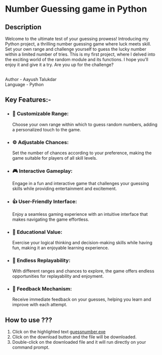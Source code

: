 <h1> Number Guessing game in Python
  </h1>
  <p>
    <h2>
      Description
    </h2>
Welcome to the ultimate test of your guessing prowess! Introducing my Python project, a thrilling number guessing game where luck meets skill. Set your own range and challenge yourself to guess the lucky number within a limited number of tries. This is my first project, where I delved into the exciting world of the random module and its functions. I hope you'll enjoy it and give it a try. Are you up for the challenge?
  </p>
<br>
Author - Aayush Talukdar
<br>
Language - Python


<h2>
  Key Features:- 
</h2>
<p>
  <ul>
    
  <li><h3>
  🎯 Customizable Range: 
  </li></h3>

  Choose your own range within which to guess random numbers, adding a personalized touch to the game.
  
  <li>
<h3>
  ⚙️ Adjustable Chances:
  </li>
</h3>
 
  Set the number of chances according to your preference, making the game suitable for players of all skill levels.


       
  <li>
  <h3>
🎮 Interactive Gameplay: 
    </li>
  </h3>

  Engage in a fun and interactive game that challenges your guessing skills while providing entertainment and excitement.


       
  <li>
  <h3>
👍 User-Friendly Interface: 
    </li>
  </h3>

  Enjoy a seamless gaming experience with an intuitive interface that makes navigating the game effortless.


 
  <li>
  <h3>
🧠 Educational Value: 
    </li>
  </h3>

  Exercise your logical thinking and decision-making skills while having fun, making it an enjoyable learning experience.


  <li>
  <h3>
🔄 Endless Replayability: 
    </li>
  </h3>

  With different ranges and chances to explore, the game offers endless opportunities for replayability and enjoyment.
 
  <li>
  <h3>
📢 Feedback Mechanism:
    </li>
  </h3>

  Receive immediate feedback on your guesses, helping you learn and improve with each attempt.


  </ul>
  
</p>

<h2>
  How to use ???
</h2>
<p>
<ol>
  <li> Click on the highlighted text <a href="https://github.com/Aayush-2103/Number_guessing_game_in_python/blob/main/dist/guessnumber.exe">guessnumber.exe</a></li>
  <li> Click on the download button and the file will be downloaded. </li>
  <li> Double-click on the downloaded file and it will run directly on your command prompt. </li>
</ol>
</p>

